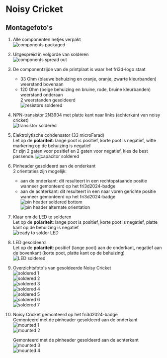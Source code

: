 # Noisy Cricket

## Montagefoto's

1. Alle componenten netjes verpakt  
   ![components packaged](20240418_210751.jpg)

2. Uitgespreid in volgorde van solderen  
   ![components spread out](20240418_211002.jpg)

3. De componentzijde van de printplaat is waar het fri3d-logo staat

    - 33 Ohm (blauwe behuizing en oranje, oranje, zwarte kleurbanden) weerstand bovenaan
    - 120 Ohm (beige behuizing en bruine, rode, bruine kleurbanden) weerstand onderaan  
    2 weerstanden gesoldeerd  
    ![resistors soldered](20240418_212359.jpg)

4. NPN-transistor 2N3904 met platte kant naar links (achterkant van noisy cricket)  
   ![transistor soldered](20240418_212550.jpg)

5. Elektrolytische condensator (33 microFarad)  
   Let op de **polariteit**: lange poot is positief, korte poot is negatief, witte markering op de behuizing is negatief  
   Er zijn 2 gaten voor positief en 2 gaten voor negatief, kies de best passende.
   ![capacitor soldered](20240418_212741.jpg)

6. Pinheader gesoldeerd aan de onderkant  
   2 orientaties zijn mogelijk:

    - aan de onderkant: dit resulteert in een rechtopstaande positie wanneer gemonteerd op het fri3d2024-badge
    - aan de achterkant: dit resulteert in een naar voren gerichte positie wanneer gemonteerd op het fri3d2024-badge  
    ![pin header soldered bottom](20240418_213031.jpg)  
    ![pin header alternate orientation](pin_header_alternate_orientation.png)

7. Klaar om de LED te solderen  
   Let op de **polariteit**: lange poot is positief, korte poot is negatief, platte kant op de behuizing is negatief  
   ![ready to solder LED](20240418_213045.jpg)

8. LED gesoldeerd  
   Let op de **polariteit**: positief (lange poot) aan de onderkant, negatief aan de bovenkant (korte poot, platte kant op de behuizing)  
   ![LED soldered](20240418_213317.jpg)

9. Overzichtsfoto's van gesoldeerde Noisy Cricket  
   ![soldered 1](20240418_213331.jpg)  
   ![soldered 2](20240418_213347.jpg)  
   ![soldered 3](20240418_213358.jpg)  
   ![soldered 4](20240418_213431.jpg)  
   ![soldered 5](20240418_213448.jpg)  
   ![soldered 6](20240418_213500.jpg)  
   ![soldered 7](20240418_213509.jpg)

10. Noisy Cricket gemonteerd op het fri3d2024-badge  
    Gemonteerd met de pinheader gesoldeerd aan de onderkant  
    ![mounted 1](20240418_213828.jpg)  
    ![mounted 2](20240418_213843.jpg)

    Gemonteerd met de pinheader gesoldeerd aan de achterkant  
    ![mounted 3](DSC_5355.JPG)  
    ![mounted 4](DSC_5358.JPG)
